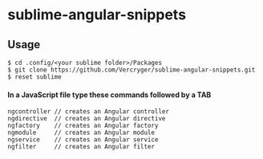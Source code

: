# sublime-angular-snippets

## Usage

```
$ cd .config/<your sublime folder>/Packages
$ git clone https://github.com/Vercryger/sublime-angular-snippets.git
$ reset sublime
```

#### In a JavaScript file type these commands followed by a TAB
```
ngcontroller // creates an Angular controller
ngdirective  // creates an Angular directive
ngfactory    // creates an Angular factory
ngmodule     // creates an Angular module
ngservice    // creates an Angular service
ngfilter     // creates an Angular filter
```
